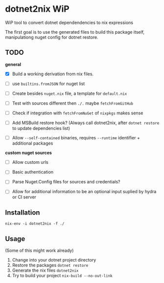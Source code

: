 # dotnet2nix WiP

WiP tool to convert dotnet dependendencies to nix expressions

The first goal is to use the generated files to build this package itself,
manipulationg nuget config for dotnet restore.

## TODO

**general**

* [x] Build a working derivation from nix files.
* [ ] use `builtins.fromJSON` for nuget list
* [ ] Create besides `nuget.nix` file, a template for `default.nix`
* [ ] Test with sources different then `./.` maybe `fetchFromGitHub`
* [ ] Check if integration with `fetchFromNuGet` of `nixpkgs` makes sense
* [ ] Add MSBuild restore hook? (Always call dotnet2nix, after `dotnet restore` to update dependencies list)
* [ ] Allow `--self-contained` binaries, requires `--runtime` identifier + additional packages


**custom nuget sources**

* [ ] Allow custom urls
* [ ] Basic authentication
* [ ] Parse Nuget.Config files for sources and credentials?
* [ ] Allow for additional information to be an optional input suplied by hydra or CI server


## Installation

```
nix-env -i dotnet2nix -f ./
```

## Usage

(Some of this might work already)

1. Change into your dotnet project directory
2. Restore the packages `dotnet restore`
3. Generate the nix files `dotnet2nix`
4. Try to build your project `nix-build --no-out-link`
